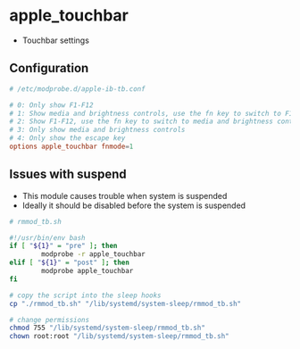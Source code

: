 # apple_touchbar

- Touchbar settings

## Configuration

```conf
# /etc/modprobe.d/apple-ib-tb.conf

# 0: Only show F1-F12
# 1: Show media and brightness controls, use the fn key to switch to F1-F12
# 2: Show F1-F12, use the fn key to switch to media and brightness controls
# 3: Only show media and brightness controls
# 4: Only show the escape key
options apple_touchbar fnmode=1
```

## Issues with suspend

- This module causes trouble when system is suspended
- Ideally it should be disabled before the system is suspended

```bash
# rmmod_tb.sh

#!/usr/bin/env bash
if [ "${1}" = "pre" ]; then
        modprobe -r apple_touchbar
elif [ "${1}" = "post" ]; then
        modprobe apple_touchbar
fi
```

```sh
# copy the script into the sleep hooks
cp "./rmmod_tb.sh" "/lib/systemd/system-sleep/rmmod_tb.sh"

# change permissions
chmod 755 "/lib/systemd/system-sleep/rmmod_tb.sh"
chown root:root "/lib/systemd/system-sleep/rmmod_tb.sh"
```
